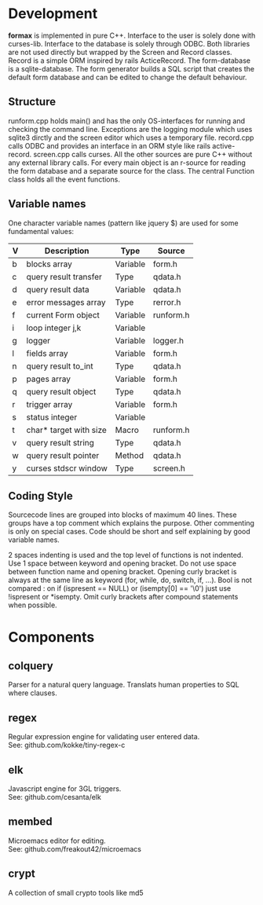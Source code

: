Development
===========

**formax** is implemented in pure C++. Interface to the user
is solely done with curses-lib. Interface to the database is
solely through ODBC. Both libraries are not used directly
but wrapped by the Screen and Record classes. Record is a
simple ORM inspired by rails ActiceRecord. The form-database
is a sqlite-database. The form generator builds a SQL script
that creates the default form database and can be edited to
change the default behaviour.

Structure
---------
runform.cpp holds main() and has the only OS-interfaces for
running and checking the command line. Exceptions are the
logging module which uses sqlite3 dirctly and the screen
editor which uses a temporary file. record.cpp calls ODBC
and provides an interface in an ORM style like rails
active-record. screen.cpp calls curses. All the other
sources are pure C++ without any external library calls. For
every main object is an r-source for reading the form
database and a separate source for the class. The central
Function class holds all the event functions.

Variable names
--------------
One character variable names (pattern like jquery $) are
used for some fundamental values:

  | V | Description            | Type     | Source         |
  | - | ---------------------- | -------- | -------------- |
  | b | blocks array           | Variable | form.h         |
  | c | query result transfer  | Type     | qdata.h        |
  | d | query result data      | Variable | qdata.h        |
  | e | error messages array   | Type     | rerror.h       |
  | f | current Form object    | Variable | runform.h      |
  | i | loop integer j,k       | Variable |                |
  | g | logger                 | Variable | logger.h       |
  | l | fields array           | Variable | form.h         |
  | n | query result to_int    | Type     | qdata.h        |
  | p | pages array            | Variable | form.h         |
  | q | query result object    | Type     | qdata.h        |
  | r | trigger array          | Variable | form.h         |
  | s | status integer         | Variable |                |
  | t | char* target with size | Macro    | runform.h      |
  | v | query result string    | Type     | qdata.h        |
  | w | query result pointer   | Method   | qdata.h        |
  | y | curses stdscr window   | Type     | screen.h       |

Coding Style
------------
Sourcecode lines are grouped into blocks of maximum 40 lines.
These groups have a top comment which explains the purpose.
Other commenting is only on special cases. Code should be
short and self explaining by good variable names.

2 spaces indenting is used and the top level of functions is
not indented. Use 1 space between keyword and opening
bracket. Do not use space between function name and opening
bracket. Opening curly bracket is always at the same line as
keyword (for, while, do, switch, if, ...). Bool is not
compared : on if (ispresent == NULL) or (isempty[0] == '\0')
just use !ispresent or *isempty. Omit curly brackets after
compound statements when possible.

Components
==========

colquery
--------

Parser for a natural query language. Translats human
properties to SQL where clauses.

regex
-----

Regular expression engine for validating user entered data.\
See: github.com/kokke/tiny-regex-c

elk
---

Javascript engine for 3GL triggers.\
See: github.com/cesanta/elk

membed
------

Microemacs editor for editing.\
See: github.com/freakout42/microemacs

crypt
-----

A collection of small crypto tools like md5

